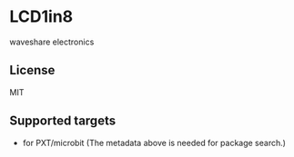 # LCD1in8

waveshare electronics

## License

MIT

## Supported targets

* for PXT/microbit
(The metadata above is needed for package search.)

